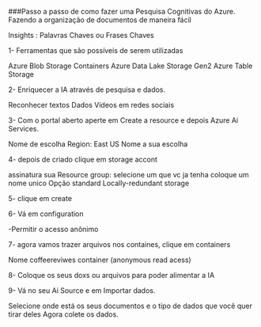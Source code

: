 ###Passo a passo de como fazer uma Pesquisa Cognitivas do Azure.
Fazendo a organização de documentos de maneira fácil

Insights : Palavras Chaves ou Frases Chaves

1-  Ferramentas que são possíveis de serem utilizadas
	
Azure Blob Storage Containers
Azure Data Lake Storage Gen2
Azure Table Storage

2- Enriquecer a IA através de pesquisa e dados.

Reconhecer textos
Dados
Vídeos em redes sociais 

3-  Com o portal aberto aperte em Create a resource e depois Azure Ai Services.

Nome de escolha
Region: East US
Nome a sua escolha

4- depois de criado clique em storage accont

assinatura sua
Resource group: selecione um que vc ja tenha
coloque um nome unico
Opção standard
Locally-redundant storage

5- clique em create

6- Vá em configuration
	
-Permitir o acesso anônimo

7- agora vamos trazer arquivos nos containes, clique em containers

Nome coffeereviwes
container (anonymous read acess)


8- Coloque os seus doxs ou arquivos para poder alimentar a IA

9- Vá no seu Ai Source e em Importar dados.

Selecione onde está os seus documentos e o tipo de dados que você quer tirar deles
Agora colete os dados.

